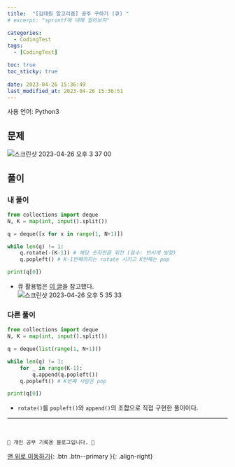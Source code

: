 ```yaml
---
title:  "[김태원 알고리즘] 공주 구하기 (큐) "
# excerpt: "sprintf에 대해 알아보자"

categories:
  - CodingTest
tags:
  - [CodingTest]

toc: true
toc_sticky: true
 
date: 2023-04-26 15:36:49
last_modified_at: 2023-04-26 15:36:51
---
```


사용 언어: Python3

## 문제
![스크린샷 2023-04-26 오후 3 37 00](https://user-images.githubusercontent.com/59405576/234489957-21a4c1c9-5896-402a-9acf-318a3373c508.png)

## 풀이
### 내 풀이 
```py
from collections import deque
N, K = map(int, input().split())

q = deque([x for x in range(1, N+1)])

while len(q) != 1:
    q.rotate(-(K-1)) # 해당 숫자만큼 회전 (음수: 반시계 방향)
    q.popleft() # K-1번째까지는 rotate 시키고 K번째는 pop

print(q[0])
```
- 큐 활용법은 [이 글](https://codingpractices.tistory.com/entry/Python%ED%8C%8C%EC%9D%B4%EC%8D%AC-%EC%99%9C-%EB%A6%AC%EC%8A%A4%ED%8A%B8%EB%8C%80%EC%8B%A0-%ED%81%90-%EB%8D%B0%ED%81%AC-deque-%EB%A5%BC-%EC%93%B8%EA%B9%8C)을 참고했다.<br>
![스크린샷 2023-04-26 오후 5 35 33](https://user-images.githubusercontent.com/59405576/234518526-edccd066-9816-4c9c-9f01-f5f36f0ce12e.png)


### 다른 풀이 
```py
from collections import deque
N, K = map(int, input().split())

q = deque(list(range(1, N+1)))

while len(q) != 1:
    for _ in range(K-1):
        q.append(q.popleft())
    q.popleft() # K번째 사람은 pop

print(q[0])
```
- `rotate()`를 `popleft()`와 `append()`의 조합으로 직접 구현한 풀이이다.








***
<br>


    💛 개인 공부 기록용 블로그입니다. 👻

[맨 위로 이동하기](#){: .btn .btn--primary }{: .align-right}